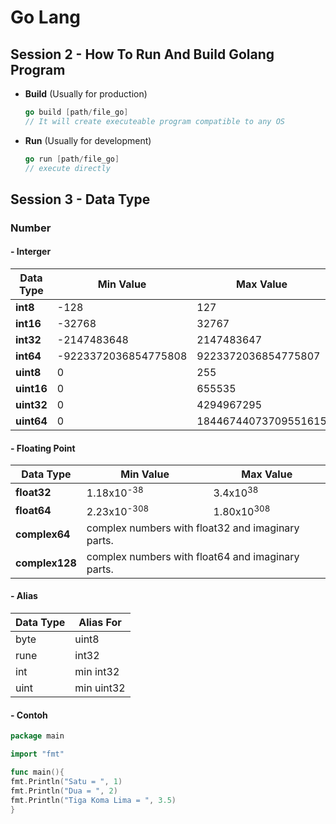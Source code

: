 # Go Lang

## Session 2 - How To Run And Build Golang Program

- **Build** (Usually for production)
  ```go
  go build [path/file_go]
  // It will create executeable program compatible to any OS
  ```
- **Run** (Usually for development)
  ```go
  go run [path/file_go]
  // execute directly
  ```

## Session 3 - Data Type

### Number

#### - Interger

| Data Type  | Min Value            | Max Value            |
| ---------- | -------------------- | -------------------- |
| **int8**   | -128                 | 127                  |
| **int16**  | -32768               | 32767                |
| **int32**  | -2147483648          | 2147483647           |
| **int64**  | -9223372036854775808 | 9223372036854775807  |
| **uint8**  | 0                    | 255                  |
| **uint16** | 0                    | 655535               |
| **uint32** | 0                    | 4294967295           |
| **uint64** | 0                    | 18446744073709551615 |

#### - Floating Point

  <table>
    <thead>
      <tr>
        <th>Data Type</th>
        <th>Min Value</th>
        <th>Max Value</th>
      </tr>
    </thead>
    <tbody>
      <tr>
        <td><b>float32</b></td>
        <td>1.18x10<sup>-38</sup></td>
        <td>3.4x10<sup>38</sup></td>
      </tr>
      <tr>
        <td><b>float64</b></td>
        <td>2.23x10<sup>-308</sup></td>
        <td>1.80x10<sup>308</sup></td>
      </tr>
      <tr>
        <td><b>complex64</b></td>
        <td colspan=2>complex numbers with float32 and imaginary parts.</td>
      </tr>
      <tr>
        <td><b>complex128</b></td>
        <td colspan=2>complex numbers with float64 and imaginary parts.</td>
      </tr>
    </tbody>
  </table>

#### - Alias

| Data Type | Alias For  |
| --------- | ---------- |
| byte      | uint8      |
| rune      | int32      |
| int       | min int32  |
| uint      | min uint32 |

#### - Contoh

```go
package main

import "fmt"

func main(){
fmt.Println("Satu = ", 1)
fmt.Println("Dua = ", 2)
fmt.Println("Tiga Koma Lima = ", 3.5)
}
```
